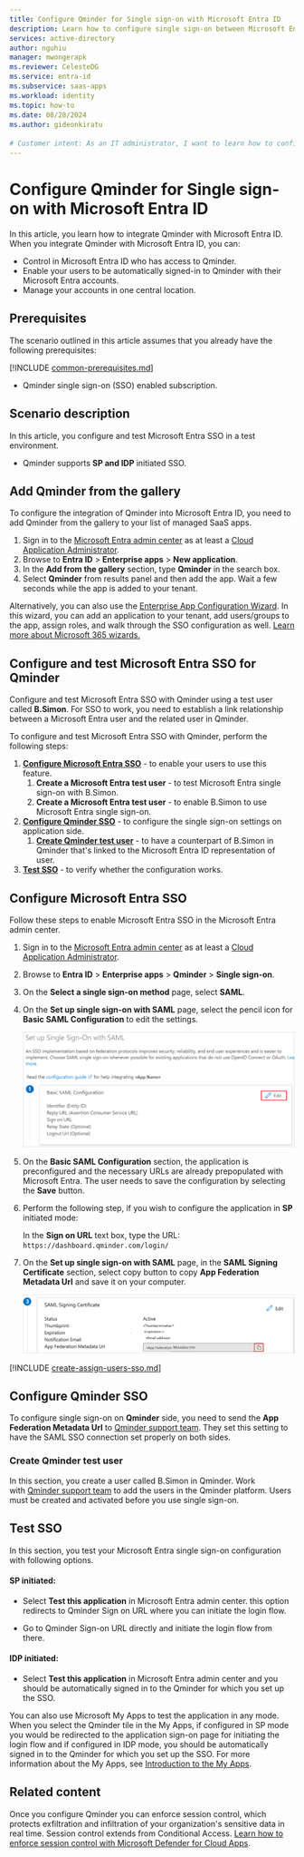 ```yaml
---
title: Configure Qminder for Single sign-on with Microsoft Entra ID
description: Learn how to configure single sign-on between Microsoft Entra ID and Qminder.
services: active-directory
author: nguhiu
manager: mwongerapk
ms.reviewer: CelesteDG
ms.service: entra-id
ms.subservice: saas-apps
ms.workload: identity
ms.topic: how-to
ms.date: 08/28/2024
ms.author: gideonkiratu

# Customer intent: As an IT administrator, I want to learn how to configure single sign-on between Microsoft Entra ID and Directory Services so that I can control who has access to Directory Services, enable automatic sign-in with Microsoft Entra accounts, and manage my accounts in one central location.
---
```


# Configure Qminder for Single sign-on with Microsoft Entra ID

In this article,  you learn how to integrate Qminder with Microsoft Entra ID. When you integrate Qminder with Microsoft Entra ID, you can:

* Control in Microsoft Entra ID who has access to Qminder.
* Enable your users to be automatically signed-in to Qminder with their Microsoft Entra accounts.
* Manage your accounts in one central location.

## Prerequisites
The scenario outlined in this article assumes that you already have the following prerequisites:

[!INCLUDE [common-prerequisites.md](~/identity/saas-apps/includes/common-prerequisites.md)]
* Qminder single sign-on (SSO) enabled subscription.

## Scenario description

In this article,  you configure and test Microsoft Entra SSO in a test environment.

* Qminder supports **SP and IDP** initiated SSO.

## Add Qminder from the gallery

To configure the integration of Qminder into Microsoft Entra ID, you need to add Qminder from the gallery to your list of managed SaaS apps.

1. Sign in to the [Microsoft Entra admin center](https://entra.microsoft.com) as at least a [Cloud Application Administrator](~/identity/role-based-access-control/permissions-reference.md#cloud-application-administrator).
1. Browse to **Entra ID** > **Enterprise apps** > **New application**.
1. In the **Add from the gallery** section, type **Qminder** in the search box.
1. Select **Qminder** from results panel and then add the app. Wait a few seconds while the app is added to your tenant.

Alternatively, you can also use the [Enterprise App Configuration Wizard](https://portal.office.com/AdminPortal/home?Q=Docs#/azureadappintegration). In this wizard, you can add an application to your tenant, add users/groups to the app, assign roles, and walk through the SSO configuration as well. [Learn more about Microsoft 365 wizards.](/microsoft-365/admin/misc/azure-ad-setup-guides)

## Configure and test Microsoft Entra SSO for Qminder

Configure and test Microsoft Entra SSO with Qminder using a test user called **B.Simon**. For SSO to work, you need to establish a link relationship between a Microsoft Entra user and the related user in Qminder.

To configure and test Microsoft Entra SSO with Qminder, perform the following steps:

1. **[Configure Microsoft Entra SSO](#configure-microsoft-entra-sso)** - to enable your users to use this feature.
    1. **Create a Microsoft Entra test user** - to test Microsoft Entra single sign-on with B.Simon.
    1. **Create a Microsoft Entra test user** - to enable B.Simon to use Microsoft Entra single sign-on.
1. **[Configure Qminder SSO](#configure-qminder-sso)** - to configure the single sign-on settings on application side.
    1. **[Create Qminder test user](#create-qminder-test-user)** - to have a counterpart of B.Simon in Qminder that's linked to the Microsoft Entra ID representation of user.
1. **[Test SSO](#test-sso)** - to verify whether the configuration works.

## Configure Microsoft Entra SSO

Follow these steps to enable Microsoft Entra SSO in the Microsoft Entra admin center.

1. Sign in to the [Microsoft Entra admin center](https://entra.microsoft.com) as at least a [Cloud Application Administrator](~/identity/role-based-access-control/permissions-reference.md#cloud-application-administrator).
1. Browse to **Entra ID** > **Enterprise apps** > **Qminder** > **Single sign-on**.
1. On the **Select a single sign-on method** page, select **SAML**.
1. On the **Set up single sign-on with SAML** page, select the pencil icon for **Basic SAML Configuration** to edit the settings.

   ![Screenshot shows how to edit Basic SAML Configuration.](common/edit-urls.png "Basic Configuration")

1. On the **Basic SAML Configuration** section, the application is preconfigured and the necessary URLs are already prepopulated with Microsoft Entra. The user needs to save the configuration by selecting the **Save** button.

1. Perform the following step, if you wish to configure the application in **SP** initiated mode:

    In the **Sign on URL** text box, type the URL:
    `https://dashboard.qminder.com/login/`

1. On the **Set up single sign-on with SAML** page, in the **SAML Signing Certificate** section, select copy button to copy **App Federation Metadata Url** and save it on your computer.

	![Screenshot shows the Certificate download link.](common/copy-metadataurl.png "Certificate")

[!INCLUDE [create-assign-users-sso.md](~/identity/saas-apps/includes/create-assign-users-sso.md)]

## Configure Qminder SSO

To configure single sign-on on **Qminder** side, you need to send the **App Federation Metadata Url** to [Qminder support team](mailto:support@qminder.com). They set this setting to have the SAML SSO connection set properly on both sides.

### Create Qminder test user

In this section, you create a user called B.Simon in Qminder. Work with [Qminder support team](mailto:support@qminder.com) to add the users in the Qminder platform. Users must be created and activated before you use single sign-on.

## Test SSO 

In this section, you test your Microsoft Entra single sign-on configuration with following options.
 
#### SP initiated:
 
* Select **Test this application** in Microsoft Entra admin center. this option redirects to Qminder Sign on URL where you can initiate the login flow.  
 
* Go to Qminder Sign-on URL directly and initiate the login flow from there.
 
#### IDP initiated:
 
* Select **Test this application** in Microsoft Entra admin center and you should be automatically signed in to the Qminder for which you set up the SSO.
 
You can also use Microsoft My Apps to test the application in any mode. When you select the Qminder tile in the My Apps, if configured in SP mode you would be redirected to the application sign-on page for initiating the login flow and if configured in IDP mode, you should be automatically signed in to the Qminder for which you set up the SSO. For more information about the My Apps, see [Introduction to the My Apps](https://support.microsoft.com/account-billing/sign-in-and-start-apps-from-the-my-apps-portal-2f3b1bae-0e5a-4a86-a33e-876fbd2a4510).

## Related content

Once you configure Qminder you can enforce session control, which protects exfiltration and infiltration of your organization's sensitive data in real time. Session control extends from Conditional Access. [Learn how to enforce session control with Microsoft Defender for Cloud Apps](/cloud-app-security/proxy-deployment-any-app).